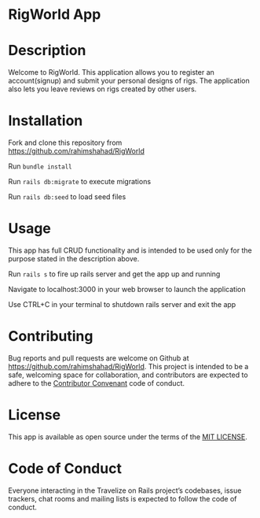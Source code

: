 # RigWorld App

# Description
Welcome to RigWorld. This application allows you to register an account(signup) and submit your personal designs of rigs. The application also lets you leave reviews on rigs created by other users.

# Installation
Fork and clone this repository from https://github.com/rahimshahad/RigWorld

Run `bundle install`

Run `rails db:migrate` to execute migrations

Run `rails db:seed` to load seed files

# Usage
This app has full CRUD functionality and is intended to be used only for the purpose stated in the description above.

Run `rails s` to fire up rails server and get the app up and running

Navigate to localhost:3000 in your web browser to launch the application

Use CTRL+C in your terminal to shutdown rails server and exit the app

# Contributing
Bug reports and pull requests are welcome on Github at https://github.com/rahimshahad/RigWorld. This project is intended to be a safe, welcoming space for collaboration, and contributors are expected to adhere to the [Contributor Convenant](https://www.contributor-covenant.org/) code of conduct.

# License
This app is available as open source under the terms of the [MIT LICENSE](https://opensource.org/licenses/MIT).

# Code of Conduct
Everyone interacting in the Travelize on Rails project’s codebases, issue trackers, chat rooms and mailing lists is expected to follow the code of conduct.

